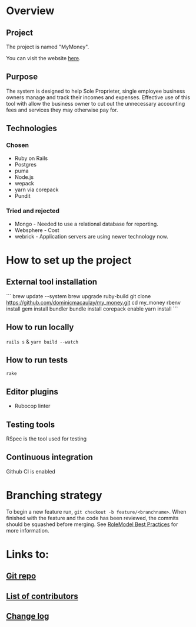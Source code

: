 # Overview
## Project
The project is named "MyMoney".

You can visit the website [here](https://btsb-my-money.fly.dev/).

## Purpose
The system is designed to help Sole Proprieter, single employee business owners manage and track their incomes and expenses. Effective use of this tool with allow the business owner to cut out the unnecessary accounting fees and services they may otherwise pay for.

## Technologies
### Chosen
* Ruby on Rails
* Postgres
* puma
* Node.js
* wepack
* yarn via corepack
* Pundit

### Tried and rejected
* Mongo - Needed to use a relational database for reporting.
* Websphere - Cost
* webrick - Application servers are using newer technology now.

# How to set up the project
## External tool installation
\```
brew update --system
brew upgrade ruby-build
git clone https://github.com/dominicmacaulay/my_money.git
cd my_money
rbenv install
gem install bundler
bundle install
corepack enable
yarn install
\```

## How to run locally
`rails s`
&
`yarn build --watch`


## How to run tests
`rake`

## Editor plugins
* Rubocop linter

## Testing tools
RSpec is the tool used for testing

## Continuous integration
Github CI is enabled

# Branching strategy
To begin a new feature run, `git checkout -b feature/<branchname>`.
When finished with the feature and the code has been reviewed, the commits should be squashed before merging. See [RoleModel Best Practices](https://github.com/RoleModel/BestPractices) for more information.

# Links to:
## [Git repo](https://github.com/dominicmacaulay/my_money)
## [List of contributors](http://github.com/RoleModel)
## [Change log](file://./docs/change_log.md)
